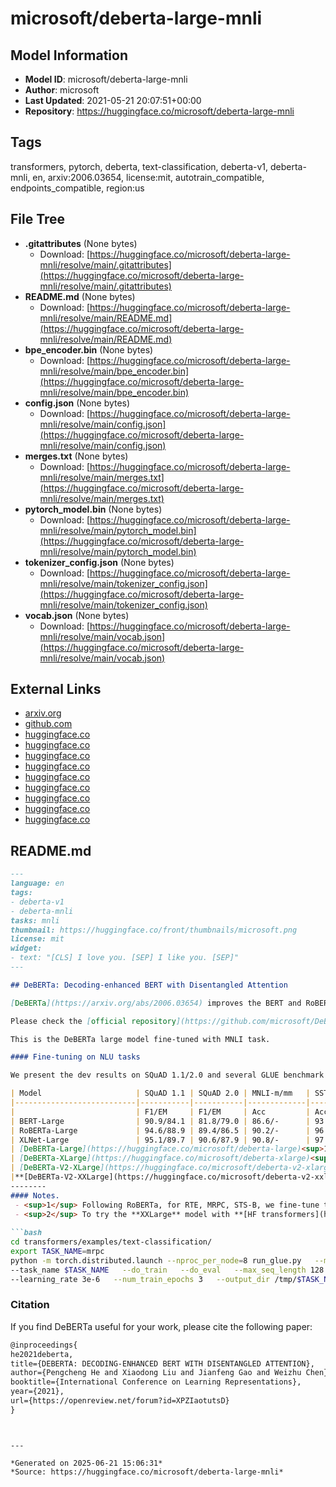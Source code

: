 # microsoft/deberta-large-mnli

## Model Information

- **Model ID**: microsoft/deberta-large-mnli
- **Author**: microsoft
- **Last Updated**: 2021-05-21 20:07:51+00:00
- **Repository**: https://huggingface.co/microsoft/deberta-large-mnli

## Tags

transformers, pytorch, deberta, text-classification, deberta-v1, deberta-mnli, en, arxiv:2006.03654, license:mit, autotrain_compatible, endpoints_compatible, region:us

## File Tree

- **.gitattributes** (None bytes)
  - Download: [https://huggingface.co/microsoft/deberta-large-mnli/resolve/main/.gitattributes](https://huggingface.co/microsoft/deberta-large-mnli/resolve/main/.gitattributes)
- **README.md** (None bytes)
  - Download: [https://huggingface.co/microsoft/deberta-large-mnli/resolve/main/README.md](https://huggingface.co/microsoft/deberta-large-mnli/resolve/main/README.md)
- **bpe_encoder.bin** (None bytes)
  - Download: [https://huggingface.co/microsoft/deberta-large-mnli/resolve/main/bpe_encoder.bin](https://huggingface.co/microsoft/deberta-large-mnli/resolve/main/bpe_encoder.bin)
- **config.json** (None bytes)
  - Download: [https://huggingface.co/microsoft/deberta-large-mnli/resolve/main/config.json](https://huggingface.co/microsoft/deberta-large-mnli/resolve/main/config.json)
- **merges.txt** (None bytes)
  - Download: [https://huggingface.co/microsoft/deberta-large-mnli/resolve/main/merges.txt](https://huggingface.co/microsoft/deberta-large-mnli/resolve/main/merges.txt)
- **pytorch_model.bin** (None bytes)
  - Download: [https://huggingface.co/microsoft/deberta-large-mnli/resolve/main/pytorch_model.bin](https://huggingface.co/microsoft/deberta-large-mnli/resolve/main/pytorch_model.bin)
- **tokenizer_config.json** (None bytes)
  - Download: [https://huggingface.co/microsoft/deberta-large-mnli/resolve/main/tokenizer_config.json](https://huggingface.co/microsoft/deberta-large-mnli/resolve/main/tokenizer_config.json)
- **vocab.json** (None bytes)
  - Download: [https://huggingface.co/microsoft/deberta-large-mnli/resolve/main/vocab.json](https://huggingface.co/microsoft/deberta-large-mnli/resolve/main/vocab.json)


## External Links

- [arxiv.org](https://arxiv.org/abs/2006.03654)
- [github.com](https://github.com/microsoft/DeBERTa)
- [huggingface.co](https://huggingface.co/microsoft/deberta-large)
- [huggingface.co](https://huggingface.co/microsoft/deberta-large-mnli)
- [huggingface.co](https://huggingface.co/microsoft/deberta-v2-xlarge)
- [huggingface.co](https://huggingface.co/microsoft/deberta-v2-xlarge-mnli)
- [huggingface.co](https://huggingface.co/microsoft/deberta-v2-xxlarge)
- [huggingface.co](https://huggingface.co/microsoft/deberta-v2-xxlarge-mnli)
- [huggingface.co](https://huggingface.co/microsoft/deberta-xlarge)
- [huggingface.co](https://huggingface.co/microsoft/deberta-xlarge-mnli)
- [huggingface.co](https://huggingface.co/transformers/main_classes/trainer.html)


## README.md

```markdown
---
language: en
tags: 
- deberta-v1
- deberta-mnli
tasks: mnli
thumbnail: https://huggingface.co/front/thumbnails/microsoft.png
license: mit
widget:
- text: "[CLS] I love you. [SEP] I like you. [SEP]"
---

## DeBERTa: Decoding-enhanced BERT with Disentangled Attention

[DeBERTa](https://arxiv.org/abs/2006.03654) improves the BERT and RoBERTa models using disentangled attention and enhanced mask decoder. It outperforms BERT and RoBERTa on  majority of NLU tasks with 80GB training data. 

Please check the [official repository](https://github.com/microsoft/DeBERTa) for more details and updates.

This is the DeBERTa large model fine-tuned with MNLI task.

#### Fine-tuning on NLU tasks

We present the dev results on SQuAD 1.1/2.0 and several GLUE benchmark tasks.

| Model                     | SQuAD 1.1 | SQuAD 2.0 | MNLI-m/mm   | SST-2 | QNLI | CoLA | RTE    | MRPC  | QQP   |STS-B |
|---------------------------|-----------|-----------|-------------|-------|------|------|--------|-------|-------|------|
|                           | F1/EM     | F1/EM     | Acc         | Acc   | Acc  | MCC  | Acc    |Acc/F1 |Acc/F1 |P/S   |
| BERT-Large                | 90.9/84.1 | 81.8/79.0 | 86.6/-      | 93.2  | 92.3 | 60.6 | 70.4   | 88.0/-       | 91.3/- |90.0/- |
| RoBERTa-Large             | 94.6/88.9 | 89.4/86.5 | 90.2/-      | 96.4  | 93.9 | 68.0 | 86.6   | 90.9/-       | 92.2/- |92.4/- |
| XLNet-Large               | 95.1/89.7 | 90.6/87.9 | 90.8/-      | 97.0  | 94.9 | 69.0 | 85.9   | 90.8/-       | 92.3/- |92.5/- |
| [DeBERTa-Large](https://huggingface.co/microsoft/deberta-large)<sup>1</sup> | 95.5/90.1 | 90.7/88.0 | 91.3/91.1| 96.5|95.3| 69.5| 91.0| 92.6/94.6| 92.3/- |92.8/92.5 |
| [DeBERTa-XLarge](https://huggingface.co/microsoft/deberta-xlarge)<sup>1</sup> | -/-  | -/-  | 91.5/91.2| 97.0 | - | -    | 93.1   | 92.1/94.3    | -    |92.9/92.7|
| [DeBERTa-V2-XLarge](https://huggingface.co/microsoft/deberta-v2-xlarge)<sup>1</sup>|95.8/90.8| 91.4/88.9|91.7/91.6| **97.5**| 95.8|71.1|**93.9**|92.0/94.2|92.3/89.8|92.9/92.9|
|**[DeBERTa-V2-XXLarge](https://huggingface.co/microsoft/deberta-v2-xxlarge)<sup>1,2</sup>**|**96.1/91.4**|**92.2/89.7**|**91.7/91.9**|97.2|**96.0**|**72.0**| 93.5| **93.1/94.9**|**92.7/90.3** |**93.2/93.1** |
--------
#### Notes.
 - <sup>1</sup> Following RoBERTa, for RTE, MRPC, STS-B, we fine-tune the tasks based on [DeBERTa-Large-MNLI](https://huggingface.co/microsoft/deberta-large-mnli), [DeBERTa-XLarge-MNLI](https://huggingface.co/microsoft/deberta-xlarge-mnli), [DeBERTa-V2-XLarge-MNLI](https://huggingface.co/microsoft/deberta-v2-xlarge-mnli), [DeBERTa-V2-XXLarge-MNLI](https://huggingface.co/microsoft/deberta-v2-xxlarge-mnli). The results of SST-2/QQP/QNLI/SQuADv2 will also be slightly improved when start from MNLI fine-tuned models, however, we only report the numbers fine-tuned from pretrained base models for those 4 tasks.
 - <sup>2</sup> To try the **XXLarge** model with **[HF transformers](https://huggingface.co/transformers/main_classes/trainer.html)**, you need to specify **--sharded_ddp**
 
```bash  
cd transformers/examples/text-classification/
export TASK_NAME=mrpc
python -m torch.distributed.launch --nproc_per_node=8 run_glue.py   --model_name_or_path microsoft/deberta-v2-xxlarge   \\
--task_name $TASK_NAME   --do_train   --do_eval   --max_seq_length 128   --per_device_train_batch_size 4   \\
--learning_rate 3e-6   --num_train_epochs 3   --output_dir /tmp/$TASK_NAME/ --overwrite_output_dir --sharded_ddp --fp16
```

### Citation

If you find DeBERTa useful for your work, please cite the following paper:

``` latex
@inproceedings{
he2021deberta,
title={DEBERTA: DECODING-ENHANCED BERT WITH DISENTANGLED ATTENTION},
author={Pengcheng He and Xiaodong Liu and Jianfeng Gao and Weizhu Chen},
booktitle={International Conference on Learning Representations},
year={2021},
url={https://openreview.net/forum?id=XPZIaotutsD}
}
```


```


---

*Generated on 2025-06-21 15:06:31*
*Source: https://huggingface.co/microsoft/deberta-large-mnli*
